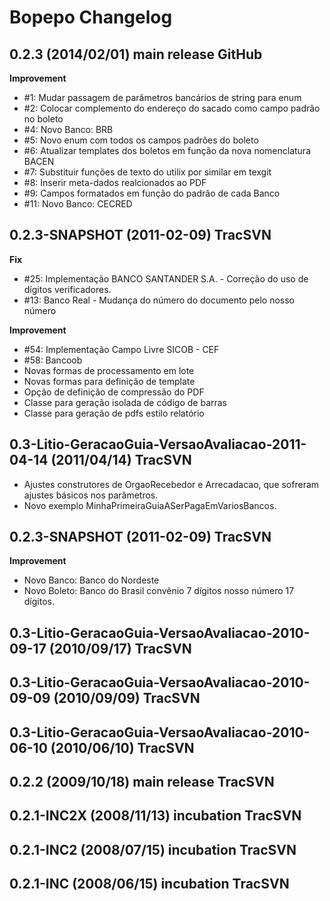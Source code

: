 Bopepo Changelog
====================================================

0.2.3 (2014/02/01) main release GitHub
----------------------------------------------------------------------

**Improvement**

 * #1: Mudar passagem de parâmetros bancários de string para enum
 * #2: Colocar complemento do endereço do sacado como campo padrão no boleto
 * #4: Novo Banco: BRB
 * #5: Novo enum com todos os campos padrões do boleto
 * #6: Atualizar templates dos boletos em função da nova nomenclatura BACEN
 * #7: Substituir funções de texto do utilix por similar em texgit
 * #8: Inserir meta-dados realcionados ao PDF
 * #9: Campos formatados em função do padrão de cada Banco
 * #11: Novo Banco: CECRED


0.2.3-SNAPSHOT (2011-02-09) TracSVN
----------------------------------------------------------------------

**Fix**

 * #25: Implementação BANCO SANTANDER S.A. - Correção do uso de dígitos verificadores.
 * #13: Banco Real - Mudança do número do documento pelo nosso número

**Improvement**

 * #54: Implementação Campo Livre SICOB - CEF
 * #58: Bancoob
 * Novas formas de processamento em lote
 * Novas formas para definição de template
 * Opção de definição de compressão do PDF
 * Classe para geração isolada de código de barras
 * Classe para geração de pdfs estilo relatório
 

0.3-Litio-GeracaoGuia-VersaoAvaliacao-2011-04-14 (2011/04/14) TracSVN
----------------------------------------------------------------------

 * Ajustes construtores de OrgaoRecebedor e Arrecadacao, que sofreram ajustes básicos nos parâmetros.   
 * Novo exemplo MinhaPrimeiraGuiaASerPagaEmVariosBancos.


0.2.3-SNAPSHOT (2011-02-09) TracSVN
----------------------------------------------------------------------

**Improvement**

 * Novo Banco: Banco do Nordeste
 * Novo Boleto: Banco do Brasil convênio 7 dígitos nosso número 17 dígitos.


0.3-Litio-GeracaoGuia-VersaoAvaliacao-2010-09-17 (2010/09/17) TracSVN
----------------------------------------------------------------------

0.3-Litio-GeracaoGuia-VersaoAvaliacao-2010-09-09 (2010/09/09) TracSVN
----------------------------------------------------------------------

0.3-Litio-GeracaoGuia-VersaoAvaliacao-2010-06-10 (2010/06/10) TracSVN
----------------------------------------------------------------------

0.2.2 (2009/10/18) main release TracSVN
----------------------------------------------------------------------

0.2.1-INC2X (2008/11/13) incubation TracSVN
----------------------------------------------------------------------

0.2.1-INC2 (2008/07/15) incubation TracSVN
----------------------------------------------------------------------
   
0.2.1-INC (2008/06/15) incubation TracSVN
----------------------------------------------------------------------
  